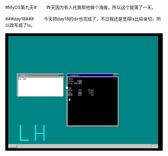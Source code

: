 #MyOS第九天#
　　昨天因为有人托我帮他做个海报，所以这个就落了一天。<br><br>
###day18###
　　今天把day18的dir也完成了，不过我还是觉得ls比较亲切，所以改写成了ls。<br><br>
![](MyOS.jpg)